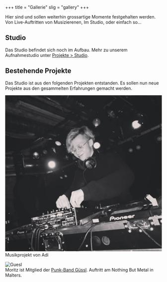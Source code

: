 +++
title = "Gallerie"
slig = "gallery"
+++

Hier sind und sollen weiterhin grossartige Momente festgehalten werden.
Von Live-Auftritten von Musizierenen, Im Studio, oder einfach so...

## Studio

Das Studio befindet sich noch im Aufbau. Mehr zu unserem Aufnahmestudio unter [Projekte > Studio](/projects/studio).

## Bestehende Projekte

Das Studio ist aus den folgenden Projekten entstanden.
Es sollen nun neue Projekte aus den gesammelten Erfahrungen gemacht werden.

![Nero Kroma](/images/gallery/adam_live.png)  
Musikprojekt von Adi

![Guesl](/images/gallery/GUESL_LIVE.png)  
Moritz ist Mitglied der [Punk-Band Güssl](https://xn--gssl-0ra.ch). Auftritt am Nothing But Metal in Malters.
